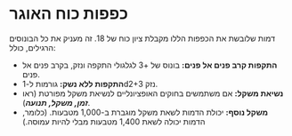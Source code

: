 # כפפות כוח האוגר

דמות שלובשת את הכפפות הללו מקבלת ציון כוח של 18. זה מעניק את כל הבונוסים הרגילים, כולל:

- **התקפות קרב פנים אל פנים:** בונוס של +3 לגלגולי התקפה ונזק, בקרב פנים אל פנים.
- **התקפות ללא נשק:** גורמות ל-1d2+3 נזק.
- **נשיאת משקל:** אם משתמשים בחוקים האופציונליים לנשיאת משקל מפורטת (ראו ***זמן, משקל, תנועה***).
- **משקל נוסף:** יכולת הדמות לשאת משקל מוגברת ב-1,000 מטבעות. (כלומר, הדמות יכולה לשאת 1,400 מטבעות מבלי להיות עמוסה.)